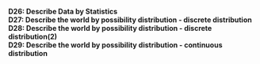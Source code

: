**D26: Describe Data by Statistics**<br>
**D27: Describe the world by possibility distribution - discrete distribution**<br>
**D28: Describe the world by possibility distribution - discrete distribution(2)**<br>
**D29: Describe the world by possibility distribution - continuous distribution**<br>
